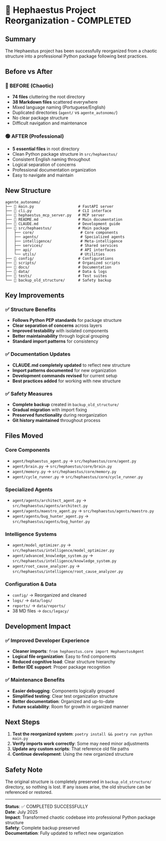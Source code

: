 # 🎉 Hephaestus Project Reorganization - COMPLETED

## Summary
The Hephaestus project has been successfully reorganized from a chaotic structure into a professional Python package following best practices.

## Before vs After

### 🔴 BEFORE (Chaotic)
- **74 files** cluttering the root directory
- **38 Markdown files** scattered everywhere  
- Mixed language naming (Portuguese/English)
- Duplicated directories (`agent/` vs `agente_autonomo/`)
- No clear package structure
- Difficult navigation and maintenance

### 🟢 AFTER (Professional)
- **5 essential files** in root directory
- Clean Python package structure in `src/hephaestus/`
- Consistent English naming throughout
- Logical separation of concerns
- Professional documentation organization
- Easy to navigate and maintain

## New Structure

```
agente_autonomo/
├── 📄 main.py                    # FastAPI server
├── 📄 cli.py                     # CLI interface  
├── 📄 hephaestus_mcp_server.py   # MCP server
├── 📄 README.md                  # Main documentation
├── 📄 CLAUDE.md                  # Development guide
├── 📁 src/hephaestus/            # Main package
│   ├── core/                     # Core components
│   ├── agents/                   # Specialized agents
│   ├── intelligence/             # Meta-intelligence
│   ├── services/                 # Shared services
│   ├── api/                      # API interfaces
│   └── utils/                    # Utilities
├── 📁 config/                    # Configurations
├── 📁 scripts/                   # Organized scripts
├── 📁 docs/                      # Documentation
├── 📁 data/                      # Data & logs
├── 📁 tests/                     # Test suites
└── 📁 backup_old_structure/      # Safety backup
```

## Key Improvements

### ✅ Structure Benefits
- **Follows Python PEP standards** for package structure
- **Clear separation of concerns** across layers
- **Improved testability** with isolated components
- **Better maintainability** through logical grouping
- **Standard import patterns** for consistency

### ✅ Documentation Updates
- **CLAUDE.md completely updated** to reflect new structure
- **Import patterns documented** for new organization
- **Development commands revised** for current setup
- **Best practices added** for working with new structure

### ✅ Safety Measures
- **Complete backup** created in `backup_old_structure/`
- **Gradual migration** with import fixing
- **Preserved functionality** during reorganization
- **Git history maintained** throughout process

## Files Moved

### Core Components
- `agent/hephaestus_agent.py` → `src/hephaestus/core/agent.py`
- `agent/brain.py` → `src/hephaestus/core/brain.py`
- `agent/memory.py` → `src/hephaestus/core/memory.py`
- `agent/cycle_runner.py` → `src/hephaestus/core/cycle_runner.py`

### Specialized Agents
- `agent/agents/architect_agent.py` → `src/hephaestus/agents/architect.py`
- `agent/agents/maestro_agent.py` → `src/hephaestus/agents/maestro.py`
- `agent/agents/bug_hunter_agent.py` → `src/hephaestus/agents/bug_hunter.py`

### Intelligence Systems
- `agent/model_optimizer.py` → `src/hephaestus/intelligence/model_optimizer.py`
- `agent/advanced_knowledge_system.py` → `src/hephaestus/intelligence/knowledge_system.py`
- `agent/root_cause_analyzer.py` → `src/hephaestus/intelligence/root_cause_analyzer.py`

### Configuration & Data
- `config/` → Reorganized and cleaned
- `logs/` → `data/logs/`
- `reports/` → `data/reports/`
- 38 MD files → `docs/legacy/`

## Development Impact

### ✅ Improved Developer Experience
- **Cleaner imports**: `from hephaestus.core import HephaestusAgent`
- **Logical file organization**: Easy to find components
- **Reduced cognitive load**: Clear structure hierarchy
- **Better IDE support**: Proper package recognition

### ✅ Maintenance Benefits
- **Easier debugging**: Components logically grouped
- **Simplified testing**: Clear test organization structure
- **Better documentation**: Organized and up-to-date
- **Future scalability**: Room for growth in organized manner

## Next Steps

1. **Test the reorganized system**: `poetry install && poetry run python main.py`
2. **Verify imports work correctly**: Some may need minor adjustments
3. **Update any custom scripts**: That reference old file paths
4. **Continue development**: Using the new organized structure

## Safety Note

The original structure is completely preserved in `backup_old_structure/` directory, so nothing is lost. If any issues arise, the old structure can be referenced or restored.

---

**Status**: ✅ COMPLETED SUCCESSFULLY  
**Date**: July 2025  
**Impact**: Transformed chaotic codebase into professional Python package structure  
**Safety**: Complete backup preserved  
**Documentation**: Fully updated to reflect new organization